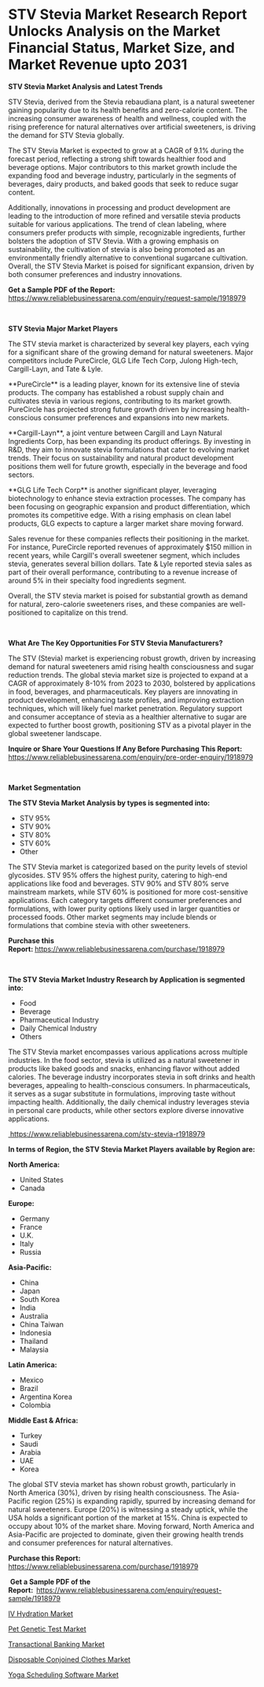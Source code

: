 <p><h1>STV Stevia Market Research Report Unlocks Analysis on the Market Financial Status, Market Size, and Market Revenue upto 2031</h1></p><p><strong>STV Stevia Market Analysis and Latest Trends</strong></p>
<p><p>STV Stevia, derived from the Stevia rebaudiana plant, is a natural sweetener gaining popularity due to its health benefits and zero-calorie content. The increasing consumer awareness of health and wellness, coupled with the rising preference for natural alternatives over artificial sweeteners, is driving the demand for STV Stevia globally. </p><p>The STV Stevia Market is expected to grow at a CAGR of 9.1% during the forecast period, reflecting a strong shift towards healthier food and beverage options. Major contributors to this market growth include the expanding food and beverage industry, particularly in the segments of beverages, dairy products, and baked goods that seek to reduce sugar content. </p><p>Additionally, innovations in processing and product development are leading to the introduction of more refined and versatile stevia products suitable for various applications. The trend of clean labeling, where consumers prefer products with simple, recognizable ingredients, further bolsters the adoption of STV Stevia. With a growing emphasis on sustainability, the cultivation of stevia is also being promoted as an environmentally friendly alternative to conventional sugarcane cultivation. Overall, the STV Stevia Market is poised for significant expansion, driven by both consumer preferences and industry innovations.</p></p>
<p><strong>Get a Sample PDF of the Report:&nbsp;</strong> <a href="https://www.reliablebusinessarena.com/enquiry/request-sample/1918979?utm_campaign=1580&utm_medium=2&utm_source=Github&utm_content=ia&utm_term=24102024&utm_id=stv-stevia">https://www.reliablebusinessarena.com/enquiry/request-sample/1918979</a></p>
<p>&nbsp;</p>
<p><strong>STV Stevia Major Market Players</strong></p>
<p><p>The STV stevia market is characterized by several key players, each vying for a significant share of the growing demand for natural sweeteners. Major competitors include PureCircle, GLG Life Tech Corp, Julong High-tech, Cargill-Layn, and Tate & Lyle.</p><p>**PureCircle** is a leading player, known for its extensive line of stevia products. The company has established a robust supply chain and cultivates stevia in various regions, contributing to its market growth. PureCircle has projected strong future growth driven by increasing health-conscious consumer preferences and expansions into new markets.</p><p>**Cargill-Layn**, a joint venture between Cargill and Layn Natural Ingredients Corp, has been expanding its product offerings. By investing in R&D, they aim to innovate stevia formulations that cater to evolving market trends. Their focus on sustainability and natural product development positions them well for future growth, especially in the beverage and food sectors.</p><p>**GLG Life Tech Corp** is another significant player, leveraging biotechnology to enhance stevia extraction processes. The company has been focusing on geographic expansion and product differentiation, which promotes its competitive edge. With a rising emphasis on clean label products, GLG expects to capture a larger market share moving forward.</p><p>Sales revenue for these companies reflects their positioning in the market. For instance, PureCircle reported revenues of approximately $150 million in recent years, while Cargill's overall sweetener segment, which includes stevia, generates several billion dollars. Tate & Lyle reported stevia sales as part of their overall performance, contributing to a revenue increase of around 5% in their specialty food ingredients segment.</p><p>Overall, the STV stevia market is poised for substantial growth as demand for natural, zero-calorie sweeteners rises, and these companies are well-positioned to capitalize on this trend.</p></p>
<p>&nbsp;</p>
<p><strong>What Are The Key Opportunities For STV Stevia Manufacturers?</strong></p>
<p><p>The STV (Stevia) market is experiencing robust growth, driven by increasing demand for natural sweeteners amid rising health consciousness and sugar reduction trends. The global stevia market size is projected to expand at a CAGR of approximately 8-10% from 2023 to 2030, bolstered by applications in food, beverages, and pharmaceuticals. Key players are innovating in product development, enhancing taste profiles, and improving extraction techniques, which will likely fuel market penetration. Regulatory support and consumer acceptance of stevia as a healthier alternative to sugar are expected to further boost growth, positioning STV as a pivotal player in the global sweetener landscape.</p></p>
<p><strong>Inquire or Share Your Questions If Any Before Purchasing This Report:</strong> <a href="https://www.reliablebusinessarena.com/enquiry/pre-order-enquiry/1918979?utm_campaign=1580&utm_medium=2&utm_source=Github&utm_content=ia&utm_term=24102024&utm_id=stv-stevia">https://www.reliablebusinessarena.com/enquiry/pre-order-enquiry/1918979</a></p>
<p>&nbsp;</p>
<p><strong>Market Segmentation</strong></p>
<p><strong>The STV Stevia Market Analysis by types is segmented into:</strong></p>
<p><ul><li>STV 95%</li><li>STV 90%</li><li>STV 80%</li><li>STV 60%</li><li>Other</li></ul></p>
<p><p>The STV Stevia market is categorized based on the purity levels of steviol glycosides. STV 95% offers the highest purity, catering to high-end applications like food and beverages. STV 90% and STV 80% serve mainstream markets, while STV 60% is positioned for more cost-sensitive applications. Each category targets different consumer preferences and formulations, with lower purity options likely used in larger quantities or processed foods. Other market segments may include blends or formulations that combine stevia with other sweeteners.</p></p>
<p><strong>Purchase this Report:&nbsp;</strong><a href="https://www.reliablebusinessarena.com/purchase/1918979?utm_campaign=1580&utm_medium=2&utm_source=Github&utm_content=ia&utm_term=24102024&utm_id=stv-stevia">https://www.reliablebusinessarena.com/purchase/1918979</a></p>
<p>&nbsp;</p>
<p><strong>The STV Stevia Market Industry Research by Application is segmented into:</strong></p>
<p><ul><li>Food</li><li>Beverage</li><li>Pharmaceutical Industry</li><li>Daily Chemical Industry</li><li>Others</li></ul></p>
<p><p>The STV Stevia market encompasses various applications across multiple industries. In the food sector, stevia is utilized as a natural sweetener in products like baked goods and snacks, enhancing flavor without added calories. The beverage industry incorporates stevia in soft drinks and health beverages, appealing to health-conscious consumers. In pharmaceuticals, it serves as a sugar substitute in formulations, improving taste without impacting health. Additionally, the daily chemical industry leverages stevia in personal care products, while other sectors explore diverse innovative applications.</p></p>
<p><a href="https://www.reliablebusinessarena.com/stv-stevia-r1918979?utm_campaign=1580&utm_medium=2&utm_source=Github&utm_content=ia&utm_term=24102024&utm_id=stv-stevia">&nbsp;https://www.reliablebusinessarena.com/stv-stevia-r1918979</a></p>
<p><strong>In terms of Region, the STV Stevia Market Players available by Region are:</strong></p>
<p>
    <p> <strong> North America: </strong>
        <ul>
            <li>United States</li>
            <li>Canada</li>
        </ul>
        </p> 
    <p> <strong> Europe: </strong>
        <ul>
            <li>Germany</li>
            <li>France</li>
            <li>U.K.</li>
            <li>Italy</li>
            <li>Russia</li>
        </ul>
        </p> 
    <p> <strong> Asia-Pacific: </strong>
        <ul>
            <li>China</li>
            <li>Japan</li>
            <li>South Korea</li>
            <li>India</li>
            <li>Australia</li>
            <li>China Taiwan</li>
            <li>Indonesia</li>
            <li>Thailand</li>
            <li>Malaysia</li>
        </ul>
        </p> 
    <p> <strong> Latin America: </strong>
        <ul>
            <li>Mexico</li>
            <li>Brazil</li>
            <li>Argentina Korea</li>
            <li>Colombia</li>
        </ul>
        </p> 
    <p> <strong> Middle East & Africa: </strong>
        <ul>
            <li>Turkey</li>
            <li>Saudi</li>
            <li>Arabia</li>
            <li>UAE</li>
            <li>Korea</li>
        </ul>
    </p>
    </p>
<p><p>The global STV stevia market has shown robust growth, particularly in North America (30%), driven by rising health consciousness. The Asia-Pacific region (25%) is expanding rapidly, spurred by increasing demand for natural sweeteners. Europe (20%) is witnessing a steady uptick, while the USA holds a significant portion of the market at 15%. China is expected to occupy about 10% of the market share. Moving forward, North America and Asia-Pacific are projected to dominate, given their growing health trends and consumer preferences for natural alternatives.</p></p>
<p><strong>Purchase this Report: </strong><a href="https://www.reliablebusinessarena.com/purchase/1918979?utm_campaign=1580&utm_medium=2&utm_source=Github&utm_content=ia&utm_term=24102024&utm_id=stv-stevia">https://www.reliablebusinessarena.com/purchase/1918979</a></p>
<p>&nbsp;<strong>Get a Sample PDF of the Report:&nbsp;&nbsp;</strong><a href="https://www.reliablebusinessarena.com/enquiry/request-sample/1918979?utm_campaign=1580&utm_medium=2&utm_source=Github&utm_content=ia&utm_term=24102024&utm_id=stv-stevia">https://www.reliablebusinessarena.com/enquiry/request-sample/1918979</a></p>
<p><strong></strong></p>
<p><p><a href="https://www.linkedin.com/pulse/iv-hydration-market-essentials-key-players-demand-drivers-vx2vc?utm_campaign=1580&utm_medium=2&utm_source=Github&utm_content=ia&utm_term=24102024&utm_id=stv-stevia">IV Hydration Market</a></p><p><a href="https://www.linkedin.com/pulse/pet-genetic-test-market-innovations-trends-comprehensive-l7frc?utm_campaign=1580&utm_medium=2&utm_source=Github&utm_content=ia&utm_term=24102024&utm_id=stv-stevia">Pet Genetic Test Market</a></p><p><a href="https://www.linkedin.com/pulse/emerging-trends-transactional-banking-market-global-xmqqc?utm_campaign=1580&utm_medium=2&utm_source=Github&utm_content=ia&utm_term=24102024&utm_id=stv-stevia">Transactional Banking Market</a></p><p><a href="https://github.com/JakirUddin651/Market-Research-Report-List-1/blob/main/disposable-conjoined-clothes-market.md?utm_campaign=1580&utm_medium=2&utm_source=Github&utm_content=ia&utm_term=24102024&utm_id=stv-stevia">Disposable Conjoined Clothes Market</a></p><p><a href="https://www.linkedin.com/pulse/yoga-scheduling-software-market-global-share-ranking-cdwkc?utm_campaign=1580&utm_medium=2&utm_source=Github&utm_content=ia&utm_term=24102024&utm_id=stv-stevia">Yoga Scheduling Software Market</a></p></p>